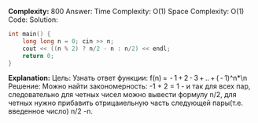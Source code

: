 **Complexity:** 800
Answer:
	Time Complexity: O(1)
	Space Complexity: O(1)
Code:
Solution:
```cpp
int main() {  
    long long n = 0; cin >> n;  
    cout << ((n % 2) ? n/2 - n : n/2) << endl;  
    return 0;  
}
```
**Explanation:**
	Цель: Узнать ответ функции: f(n) =  - 1 + 2 - 3 + .. + ( - 1)^n*\n
	Решение: Можно найти закономерность: -1 + 2 = 1 - и так для всех пар, следовательно для четных чисел можно вывести формулу n/2, для четных нужно прибавить отрицаиельную часть следующей пары(т.е. введенное число) n/2 -n.